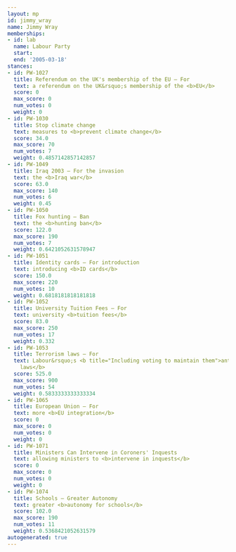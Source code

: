 ```yaml
---
layout: mp
id: jimmy_wray
name: Jimmy Wray
memberships:
- id: lab
  name: Labour Party
  start: 
  end: '2005-03-18'
stances:
- id: PW-1027
  title: Referendum on the UK's membership of the EU — For
  text: a referendum on the UK&rsquo;s membership of the <b>EU</b>
  score: 0
  max_score: 0
  num_votes: 0
  weight: 0
- id: PW-1030
  title: Stop climate change
  text: measures to <b>prevent climate change</b>
  score: 34.0
  max_score: 70
  num_votes: 7
  weight: 0.4857142857142857
- id: PW-1049
  title: Iraq 2003 — For the invasion
  text: the <b>Iraq war</b>
  score: 63.0
  max_score: 140
  num_votes: 6
  weight: 0.45
- id: PW-1050
  title: Fox hunting — Ban
  text: the <b>hunting ban</b>
  score: 122.0
  max_score: 190
  num_votes: 7
  weight: 0.6421052631578947
- id: PW-1051
  title: Identity cards — For introduction
  text: introducing <b>ID cards</b>
  score: 150.0
  max_score: 220
  num_votes: 10
  weight: 0.6818181818181818
- id: PW-1052
  title: University Tuition Fees — For
  text: university <b>tuition fees</b>
  score: 83.0
  max_score: 250
  num_votes: 17
  weight: 0.332
- id: PW-1053
  title: Terrorism laws — For
  text: Labour&rsquo;s <b title="Including voting to maintain them">anti-terrorism
    laws</b>
  score: 525.0
  max_score: 900
  num_votes: 54
  weight: 0.5833333333333334
- id: PW-1065
  title: European Union — For
  text: more <b>EU integration</b>
  score: 0
  max_score: 0
  num_votes: 0
  weight: 0
- id: PW-1071
  title: Ministers Can Intervene in Coroners' Inquests
  text: allowing ministers to <b>intervene in inquests</b>
  score: 0
  max_score: 0
  num_votes: 0
  weight: 0
- id: PW-1074
  title: Schools — Greater Autonomy
  text: greater <b>autonomy for schools</b>
  score: 102.0
  max_score: 190
  num_votes: 11
  weight: 0.5368421052631579
autogenerated: true
---
```

